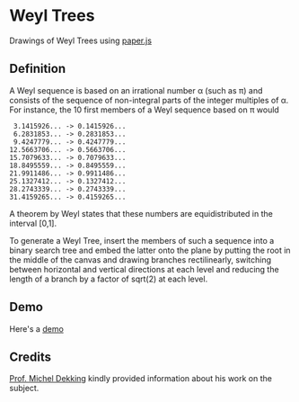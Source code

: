 # Weyl Trees
Drawings of Weyl Trees using [paper.js](http://paperjs.org/about/)

## Definition
A Weyl sequence is based on an irrational number α (such as π) and consists of the sequence of non-integral parts of the integer multiples of α. For instance, the 10 first members of a Weyl sequence based on π would
```
 3.1415926... -> 0.1415926...
 6.2831853... -> 0.2831853...
 9.4247779... -> 0.4247779...
12.5663706... -> 0.5663706...
15.7079633... -> 0.7079633...
18.8495559... -> 0.8495559...
21.9911486... -> 0.9911486...
25.1327412... -> 0.1327412...
28.2743339... -> 0.2743339...
31.4159265... -> 0.4159265...
```
A theorem by Weyl states that these numbers are equidistributed in the interval [0,1].

To generate a Weyl Tree, insert the members of such a sequence into a binary search tree and embed the latter onto the plane by putting the root in the middle of the canvas and drawing branches rectilinearly, switching between horizontal and vertical directions at each level and reducing the length of a branch by a factor of sqrt(2) at each level.

## Demo
Here's a [demo](https://nmutsanas.github.io/weyl-trees/)

## Credits
[Prof. Michel Dekking](http://dutiosc.twi.tudelft.nl/~dekking/) kindly provided information about his work on the subject.

